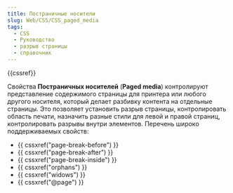 ```yaml
---
title: Постраничные носители
slug: Web/CSS/CSS_paged_media
tags:
  - CSS
  - Руководство
  - разрыв страницы
  - справочник
---
```


{{cssref}}

Свойства **Постраничных носителей** (**Paged media**) контролируют представление содержимого страницы для принтера или любого другого носителя, который делает разбивку контента на отдельные страницы. Это позволяет установить разрыв страницы, контролировать область печати, назначить разные стили для левой и правой страниц, контролировать разрывы внутри элементов. Перечень широко поддерживаемых свойств:

- {{ cssxref("page-break-before") }}
- {{ cssxref("page-break-after") }}
- {{ cssxref("page-break-inside") }}
- {{ cssxref("orphans") }}
- {{ cssxref("widows") }}
- {{ cssxref("@page") }}

